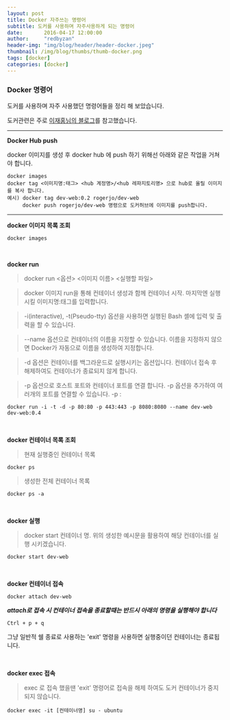 ```yaml
---
layout: post
title: Docker 자주쓰는 명령어
subtitle: 도커를 사용하며 자주사용하게 되는 명령어 
date:       2016-04-17 12:00:00
author:     "redbyzan"
header-img: "img/blog/header/header-docker.jpeg"
thumbnail: /img/blog/thumbs/thumb-docker.png
tags: [docker]
categories: [docker]
---
```



### Docker 명령어

도커를 사용하며 자주 사용했던 명령어들을 정리 해 보았습니다.

도커관련은 주로 [이재홍님의 블로그](http://pyrasis.com/docker.html)를 참고했습니다.
 
---

**Docker Hub push**

docker 이미지를 생성 후 docker hub 에 push 하기 위해선 아래와 같은 작업을 거쳐야 합니다.

```
docker images
docker tag <이미지명:태그> <hub 계정명>/<hub 레파지토리명> 으로 hub로 올릴 이미지를 복사 합니다.
예시) docker tag dev-web:0.2 rogerjo/dev-web
     docker push rogerjo/dev-web 명령으로 도커허브에 이미지를 push합니다.
```

---

**docker 이미지 목록 조회**

```
docker images
```

<br/>

**docker run**

> docker run <옵션> <이미지 이름> <실행할 파일>

> docker 이미지 run을 통해 컨테이너 생성과 함께 컨테이너 시작. 마지막엔 실행시킬 이미지명:태그를 입력합니다.

> -i(interactive), -t(Pseudo-tty) 옵션을 사용하면 실행된 Bash 셸에 입력 및 출력을 할 수 있습니다.

> --name 옵션으로 컨테이너의 이름을 지정할 수 있습니다. 이름을 지정하지 않으면 Docker가 자동으로 이름을 생성하여 지정합니다.

> -d 옵션은 컨테이너를 백그라운드로 실행시키는 옵션입니다. 컨테이너 접속 후 해제하여도 컨테이너가 종료되지 않게 합니다.

> -p 옵션으로 호스트 포트와 컨테이너 포트를 연결 합니다. -p 옵션을 추가하여 여러개의 포트를 연결할 수 있습니다. -p <host port> : <container port>

```
docker run -i -t -d -p 80:80 -p 443:443 -p 8080:8080 --name dev-web dev-web:0.4
```
<br/>

**docker 컨테이너 목록 조회**

> 현재 실행중인 컨테이너 목록

```
docker ps
```

> 생성한 전체 컨테이너 목록

```
docker ps -a
```

<br/>

**docker 실행**

> docker start 컨테이너 명. 위의 생성한 예시문을 활용하여 해당 컨테이너를 실행 시키겠습니다.

```
docker start dev-web
```

<br/>

**docker 컨테이너 접속**

```
docker attach dev-web
```

***attach로 접속 시 컨테이너 접속을 종료할때는 반드시 아래의 명령을 실행해야 합니다***

```
Ctrl + p + q
```

그냥 일반적 쉘 종료로 사용하는 'exit' 명령을 사용하면 실행중이던 컨테이너는 종료됩니다.

<br/>

**docker exec 접속**

> exec 로 접속 했을땐 'exit' 명령어로 접속을 해제 하여도 도커 컨테이너가 중지되지 않습니다.

```
docker exec -it [컨테이너명] su - ubuntu 
```




